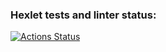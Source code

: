 ### Hexlet tests and linter status:
[![Actions Status](https://github.com/owlscatcher/rails-project-64/actions/workflows/hexlet-check.yml/badge.svg)](https://github.com/owlscatcher/rails-project-64/actions)